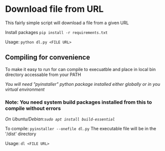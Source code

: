 # Download file from URL
This fairly simple script will download a file from a given URL

Install packages `pip install -r requirements.txt`

Usage: `python dl.py <FILE URL>`

## Compiling for convenience
To make it easy to run for can compile to execuatble and place in local bin directory accessable from your PATH

*You will need "pyinstaller" python package installed either globally or in you virtual environment*

### Note: You need system build packages installed from this to compile without errors
*On Ubuntu/Debian:`sudo apt install build-essential`*

To compile: `pyinstaller --onefile dl.py`
The executable file will be in the '/dist' directory

Usage: `dl <FILE URL>`